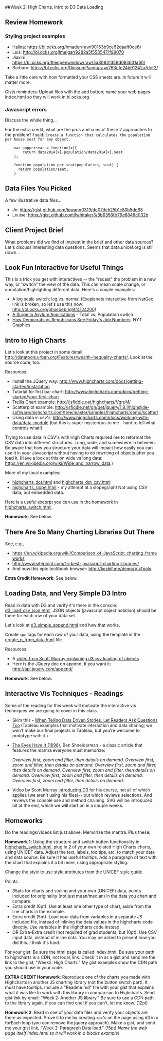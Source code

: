 ##Week 2: High Charts, Intro to D3 Data Loading

## Review Homework

### Styling project examples

* Halina: https://bl.ocks.org/hmader/raw/90153b9ce62daaff0ce6/
* Luis: http://bl.ocks.org/lmelgar/9282a5f5535471f99070
* Jiaxin: https://bl.ocks.org/theopenwindow/raw/5a30931358d083631a60/
* Barbara: https://bl.ocks.org/DimsumPanda/raw/763cfe24b91242a7dcf2/

Take a little care with how formatted your CSS sheets are. In future it will matter more.

Gists reminders: Upload files with the add button; name your web pages index.html so they will work in bl.ocks.org.


### Javascript errors

Discuss the whole thing...

For the extra credit, what are the pros and cons of these 2 approaches to the problem? I said: `Create a function that calculates the population per house seat for any object.`

````
    var popperseat = function(x){
        return data2014[x].population/data2014[x].seat
    };
````

````
    function population_per_seat(population, seat) {
      return population/seat;
    }
````

## Data Files You Picked

A few illustrative data files...

* Jo: https://gist.github.com/jowang0319/de07deb25b1c80b5de68
* Louise: https://gist.github.com/lwhitaker3/5b9358fb79e6848c032b


## Client Project Brief

What problems did we find of interest in the brief and other data sources?  Let's discuss interesting data questions.  Seems that data.unicef.org is still down...


## Look Fun Interactive for Useful Things

This is a trick you get with interactives -- the "recast" the problem in a new way, or "switch" the view of the data.  This can mean scale change, or annotation/highlighting different data.  Here's a couple examples:

* A log scale switch: log vs. normal (Exoplanets interactive from NatGeo link is broken, so let's use this now: http://bl.ocks.org/phoebebright/4124200)
* [A Surge in Asylum Applications](http://www.nytimes.com/interactive/2015/08/28/world/europe/countries-under-strain-from-european-migration-crisis.html?smid=tw-nytimes&_r=0) - Total vs. Population switch
* [How Democrats vs Republicans See Friday's Job Numbers](http://www.nytimes.com/interactive/2012/10/05/business/economy/one-report-diverging-perspectives.html?_r=2&), NYT Graphics


## Intro to High Charts

Let's look at this project in some detail: http://datatools.urban.org/Features/wealth-inequality-charts/. Look at the source code, too.

Resources:

* Install the JQuery way: http://www.highcharts.com/docs/getting-started/installation
* Tutorial for first bar chart: http://www.highcharts.com/docs/getting-started/your-first-chart
* Trellis Chart example: http://jsfiddle.net/highcharts/VqruM/
* Scatterplot example: http://jsfiddle.net/gh/get/jquery/1.9.1/highslide-software/highcharts.com/tree/master/samples/highcharts/demo/scatter/
* Using data in csv's: http://www.highcharts.com/docs/working-with-data/data-module (but this is super mysterious to me - hard to tell what controls what!)

Trying to use data in CSV's with High Charts required me to reformat the CSV data into different structures.  Long, wide, and somewhere in between. Be aware that how you structure your data will impact how easily you can use it in your Javascript without having to do rewriting of objects after you load it.  (Have a look at this on wide vs long data: https://en.wikipedia.org/wiki/Wide_and_narrow_data.)

More of my local examples:
* [highcharts_dot.html](highcharts_dot.html) and [highcharts_dot_csv.html](highcharts_dot_csv.html)
* [highcharts_slope.html](highcharts_slope.html) - my attempt at a slopegraph! Not using CSV data, but embedded data.

Here is a useful excerpt you can use in the homework in [highcharts_switch.html](highcharts_switch.html).

**Homework**: See below.


## There Are So Many Charting Libraries Out There

See, e.g.,

* https://en.wikipedia.org/wiki/Comparison_of_JavaScript_charting_frameworks
* http://www.sitepoint.com/15-best-javascript-charting-libraries/
* And now this epic tool/book browser: http://keshif.me/demo/VisTools

**Extra Credit Homework**: See below.


## Loading Data, and Very Simple D3 Intro

Read in data with D3 and verify it's there in the console: [d3_load_csv_json.html](d3_load_csv_json.html).  JSON objects (javascript object notation) should be there for each row of your data set.

Let's look at [d3_simple_append.html](d3_simple_append.html) and how that works.

Create `<p>` tags for each row of your data, using the template in the [create_p_from_data.html](create_p_from_data.html) file.

Resources:

* A [video from Scott Murray explaining d3.csv loading of objects](https://www.youtube.com/watch?v=KqEm-3tofBA&list=PL0tDk-f4v1uhQn6iA8M-eGRzIX5Lqsm9F&index=6)
* Here is the JQuery doc on append, if you want it: http://api.jquery.com/append/

**Homework**: See below.


## Interactive Vis Techniques - Readings

Some of the reading for this week will motivate the interactive vis techniques we are going to cover in this class.

* Skim this - [When Telling Data Driven Stories, Let Readers Ask Questions Too](http://mediashift.org/2015/08/when-telling-data-driven-stories-let-readers-ask-questions-too/) (Tableau examples that motivate interaction and data sharing; we won't make our final projects in Tableau, but you're welcome to prototype with it.)
* [The Eyes Have It (1996)](shneidermanEyesHaveIt.pdf), Ben Shneiderman - a classic article that features the mantra everyone must memorize:

    *Overview first, zoom and filter, then details on demand.
    Overview first, zoom and filter, then details on demand.
    Overview first, zoom and filter, then details on demand.
    Overview first, zoom and filter, then details on demand.
    Overview first, zoom and filter, then details on demand.
    Overview first, zoom and filter, then details on demand.*

* Video by Scott Murray [introducing D3](https://www.youtube.com/watch?v=DRIlogs5vzw&list=PL0tDk-f4v1uhQn6iA8M-eGRzIX5Lqsm9F&index=5) for his course, not all of which applies (we aren't using his files)-- but which reviews selections. And reviews the console use and method chaining.  SVG will be introduced  bit at the end, which we will start on in a couple weeks.

## Homeworks

Do the readings/videos list just above.  Memorize the mantra. Plus these:

**Homework 1**: Using the structure and switch button functionality in [highcharts_switch.html](highcharts_switch.html), plug in 2 of your own related High Charts charts, using UNICEF data. Adjust the text, labels, tooltips, etc. to match your data and data source.  Be sure it has useful tooltips.  Add a paragraph of text with the chart that explains it a bit more, using appropriate styling.

Change the style to use style attributes from the [UNICEF style guide](https://github.com/arnicas/interactive-vis-course/blob/master/UNICEF%20Brand%20Toolkit%20ENG%20Sept%202012.pdf).

Points:

* 35pts for charts and styling and your own (UNICEF) data, points included for originality (not just mean/median) in the data you chart and compare.
* Extra credit (6pt): Use at least one other type of chart, aside from the line charts in the example.
* Extra credit (5pt): Load your data from variables in a separate JS included file, instead of inlining the data values in the highcharts code directly. Use variables in the Highcharts code instead.
* OR Extra-Extra credit (not required of grad students, but 10pt): Use CSV input data, instead of inline data. You may be asked to present how you did this.  I think it's hard.

For your gist: Be sure the html page is called index.html.  Be sure your path to highcharts is a CDN, not local, link.  Check it in as a gist and send me the link to the gist, "Week2: High Charts."  My gist examples show the CDN path you should use in your code.

**EXTRA CREDIT Homework**: Reproduce one of the charts you made with Highcharts in another JS charting library (not the button switch part). It must have tooltips. Include a "Readme.md" file with your gist that explains what it was like to work with this library in comparison to Highcharts.  Send gist link by email: "Week 2: Another JS library."  Be sure to use a CDN path to the library again, if you can find one! If you can't, let me know. (12pt)

**Homework 2**: Read in one of your data files and verify your objects are there as expected. Prove it to me by creating `<p>`'s on the page using d3 in a forEach loop (you can remove the jquery approach). Make a gist, and send me your gist link, "Week 2: Paragraph Data load." (15pt)  *Name the web page itself index.html so it will work in a blocks example!*


